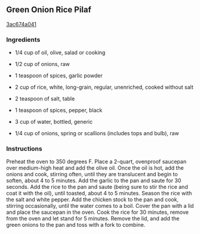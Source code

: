 ## Green Onion Rice Pilaf

[3ac674a041](http://www.foodnetwork.com/recipes/emeril-lagasse/green-onion-rice-pilaf-recipe.html)

### Ingredients

 - 1/4 cup of oil, olive, salad or cooking

 - 1/2 cup of onions, raw

 - 1 teaspoon of spices, garlic powder

 - 2 cup of rice, white, long-grain, regular, unenriched, cooked without salt

 - 2 teaspoon of salt, table

 - 1 teaspoon of spices, pepper, black

 - 3 cup of water, bottled, generic

 - 1/4 cup of onions, spring or scallions (includes tops and bulb), raw

### Instructions

Preheat the oven to 350 degrees F. Place a 2-quart, ovenproof saucepan over medium-high heat and add the olive oil. Once the oil is hot, add the onions and cook, stirring often, until they are translucent and begin to soften, about 4 to 5 minutes. Add the garlic to the pan and saute for 30 seconds. Add the rice to the pan and saute (being sure to stir the rice and coat it with the oil), until toasted, about 4 to 5 minutes. Season the rice with the salt and white pepper. Add the chicken stock to the pan and cook, stirring occasionally, until the water comes to a boil. Cover the pan with a lid and place the saucepan in the oven. Cook the rice for 30 minutes, remove from the oven and let stand for 5 minutes. Remove the lid, and add the green onions to the pan and toss with a fork to combine.